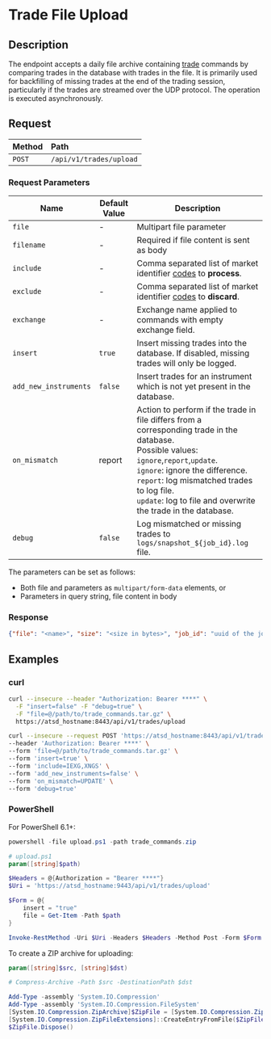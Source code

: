 # Trade File Upload

## Description

The endpoint accepts a daily file archive containing [trade](command-trade-insert.md) commands by comparing trades in the database with trades in the file. It is primarily used for backfilling of missing trades at the end of the trading session, particularly if the trades are streamed over the UDP protocol. The operation is executed asynchronously. 

## Request

| **Method** | **Path** |
|:---|:---|
| `POST` | `/api/v1/trades/upload` |

### Request Parameters

| Name | Default Value | Description |
|---|---|---|
| `file` | - | Multipart file parameter |
| `filename` | - | Required if file content is sent as body |
|`include` | - | Comma separated list of market identifier [codes](https://www.iso20022.org/market-identifier-codes) to **process**. |
|`exclude` | - | Comma separated list of market identifier [codes](https://www.iso20022.org/market-identifier-codes) to **discard**. |
| `exchange` | - | Exchange name applied to commands with empty exchange field. |
| `insert` | `true` | Insert missing trades into the database. If disabled, missing trades will only be logged. |
| `add_new_instruments` | `false` | Insert trades for an instrument which is not yet present in the database. |
| `on_mismatch` | report | Action to perform if the trade in file differs from a corresponding trade in the database.<br>Possible values: `ignore`,`report`,`update`.<br>`ignore`: ignore the difference.<br>`report`: log mismatched trades to log file.<br>`update`: log to file and overwrite the trade in the database.
| `debug` | `false` | Log mismatched or missing trades to `logs/snapshot_${job_id}.log` file. |

The parameters can be set as follows:

* Both file and parameters as `multipart/form-data` elements, or
* Parameters in query string, file content in body

### Response

```json
{"file": "<name>", "size": "<size in bytes>", "job_id": "uuid of the job"}
```

## Examples

### curl

```bash
curl --insecure --header "Authorization: Bearer ****" \
  -F "insert=false" -F "debug=true" \
  -F "file=@/path/to/trade_commands.tar.gz" \
  https://atsd_hostname:8443/api/v1/trades/upload
```

```bash
curl --insecure --request POST 'https://atsd_hostname:8443/api/v1/trades/upload' \
--header 'Authorization: Bearer ****' \
--form 'file=@/path/to/trade_commands.tar.gz' \
--form 'insert=true' \
--form 'include=IEXG,XNGS' \
--form 'add_new_instruments=false' \
--form 'on_mismatch=UPDATE' \
--form 'debug=true'
```

### PowerShell

For PowerShell 6.1+:

```powershell
powershell -file upload.ps1 -path trade_commands.zip
```

```powershell
# upload.ps1
param([string]$path)

$Headers = @{Authorization = "Bearer ****"}
$Uri = 'https://atsd_hostname:9443/api/v1/trades/upload'

$Form = @{
    insert = "true"
    file = Get-Item -Path $path
}

Invoke-RestMethod -Uri $Uri -Headers $Headers -Method Post -Form $Form
```

To create a ZIP archive for uploading:

```powershell
param([string]$src, [string]$dst)

# Compress-Archive -Path $src -DestinationPath $dst

Add-Type -assembly 'System.IO.Compression'
Add-Type -assembly 'System.IO.Compression.FileSystem'
[System.IO.Compression.ZipArchive]$ZipFile = [System.IO.Compression.ZipFile]::Open($dst,([System.IO.Compression.ZipArchiveMode]::Create))
[System.IO.Compression.ZipFileExtensions]::CreateEntryFromFile($ZipFile, $src, (Split-Path $src -Leaf))
$ZipFile.Dispose()
```